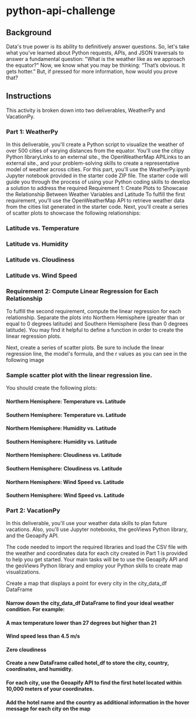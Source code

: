 # python-api-challenge

## Background
Data's true power is its ability to definitively answer questions. So, let's take what you've learned about Python requests, APIs, and JSON traversals to answer a fundamental question: "What is the weather like as we approach the equator?"
Now, we know what you may be thinking: “That’s obvious. It gets hotter.” But, if pressed for more information, how would you prove that?

## Instructions
This activity is broken down into two deliverables, WeatherPy and VacationPy.

### Part 1: WeatherPy
In this deliverable, you'll create a Python script to visualize the weather of over 500 cities of varying distances from the equator. You'll use the citipy Python libraryLinks to an external site., the OpenWeatherMap APILinks to an external site., and your problem-solving skills to create a representative model of weather across cities.
  For this part, you'll use the WeatherPy.ipynb Jupyter notebook provided in the starter code ZIP file. The starter code will guide you through the process of using your 
  Python coding skills to develop a solution to address the required
  Requirement 1: Create Plots to Showcase the Relationship Between Weather Variables and Latitude
  To fulfill the first requirement, you'll use the OpenWeatherMap API to retrieve weather data from the cities list generated in the starter code. Next, you'll create a 
  series of scatter plots to showcase the following relationships:

### Latitude vs. Temperature

### Latitude vs. Humidity

### Latitude vs. Cloudiness

### Latitude vs. Wind Speed

### Requirement 2: Compute Linear Regression for Each Relationship
To fulfill the second requirement, compute the linear regression for each relationship. Separate the plots into Northern Hemisphere (greater than or equal to 0 degrees latitude) and Southern Hemisphere (less than 0 degrees latitude). You may find it helpful to define a function in order to create the linear regression plots.

Next, create a series of scatter plots. Be sure to include the linear regression line, the model's formula, and the r values as you can see in the following image

### Sample scatter plot with the linear regression line.

You should create the following plots:

#### Northern Hemisphere: Temperature vs. Latitude

#### Southern Hemisphere: Temperature vs. Latitude

#### Northern Hemisphere: Humidity vs. Latitude

#### Southern Hemisphere: Humidity vs. Latitude

#### Northern Hemisphere: Cloudiness vs. Latitude

#### Southern Hemisphere: Cloudiness vs. Latitude

#### Northern Hemisphere: Wind Speed vs. Latitude

#### Southern Hemisphere: Wind Speed vs. Latitude


### Part 2: VacationPy
In this deliverable, you'll use your weather data skills to plan future vacations. Also, you'll use Jupyter notebooks, the geoViews Python library, and the Geoapify API.

The code needed to import the required libraries and load the CSV file with the weather and coordinates data for each city created in Part 1 is provided to help you get started.
Your main tasks will be to use the Geoapify API and the geoViews Python library and employ your Python skills to create map visualizations.

Create a map that displays a point for every city in the city_data_df DataFrame 
#### Narrow down the city_data_df DataFrame to find your ideal weather condition. For example:

#### A max temperature lower than 27 degrees but higher than 21

#### Wind speed less than 4.5 m/s

#### Zero cloudiness

#### Create a new DataFrame called hotel_df to store the city, country, coordinates, and humidity.

#### For each city, use the Geoapify API to find the first hotel located within 10,000 meters of your coordinates.

#### Add the hotel name and the country as additional information in the hover message for each city on the map 






